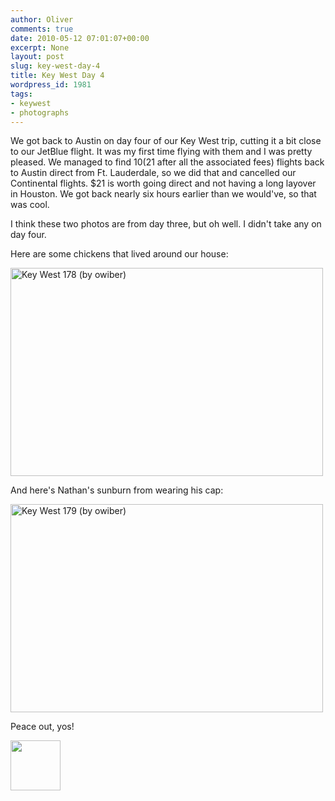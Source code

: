 ```yaml
---
author: Oliver
comments: true
date: 2010-05-12 07:01:07+00:00
excerpt: None
layout: post
slug: key-west-day-4
title: Key West Day 4
wordpress_id: 1981
tags:
- keywest
- photographs
---
```


We got back to Austin on day four of our Key West trip, cutting it a bit close to our JetBlue flight.  It was my first time flying with them and I was pretty pleased.  We managed to find $10 ($21 after all the associated fees) flights back to Austin direct from Ft. Lauderdale, so we did that and cancelled our Continental flights.  $21 is worth going direct and not having a long layover in Houston.  We got back nearly six hours earlier than we would've, so that was cool.

I think these two photos are from day three, but oh well.  I didn't take any on day four.

Here are some chickens that lived around our house:

<a href="http://www.flickr.com/photos/owiber/4600872826/" title="Key West 178 (by owiber)"><img src="http://farm4.static.flickr.com/3059/4600872826_beb48f2412.jpg" title="Key West 178 (by owiber)" alt="Key West 178 (by owiber)" width="500" height="333" /></a>

And here's Nathan's sunburn from wearing his cap:

<a href="http://www.flickr.com/photos/owiber/4600255597/" title="Key West 179 (by owiber)"><img src="http://farm5.static.flickr.com/4067/4600255597_33871a57d6.jpg" title="Key West 179 (by owiber)" alt="Key West 179 (by owiber)" width="500" height="333" /></a>

Peace out, yos!

<a href="http://www.owiber.com/?attachment_id=1982" rel="attachment wp-att-1982"><img src="http://www.owiber.com/wp-content/uploads/2010/05/Photo-on-2010-05-12-at-01.59-80x80.jpg" alt="" title="Photo on 2010-05-12 at 01.59" width="80" height="80" class="alignnone size-thumbnail wp-image-1982" /></a>